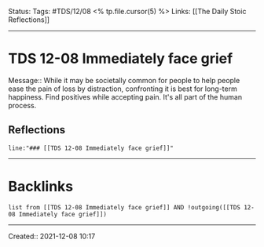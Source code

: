 
Status:
Tags: #TDS/12/08 <% tp.file.cursor(5) %>
Links: [[The Daily Stoic Reflections]]
___
# TDS 12-08 Immediately face grief
Message:: While it may be societally common for people to help people ease the pain of loss by distraction, confronting it is best for long-term happiness. Find positives while accepting pain. It's all part of the human process.

## Reflections
 ```query
line:"### [[TDS 12-08 Immediately face grief]]"
```
___
# Backlinks
```dataview
list from [[TDS 12-08 Immediately face grief]] AND !outgoing([[TDS 12-08 Immediately face grief]])
```
___

Created:: 2021-12-08 10:17

